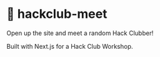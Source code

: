 # 🤝 hackclub-meet

Open up the site and meet a random Hack Clubber! 

Built with Next.js for a Hack Club Workshop.
